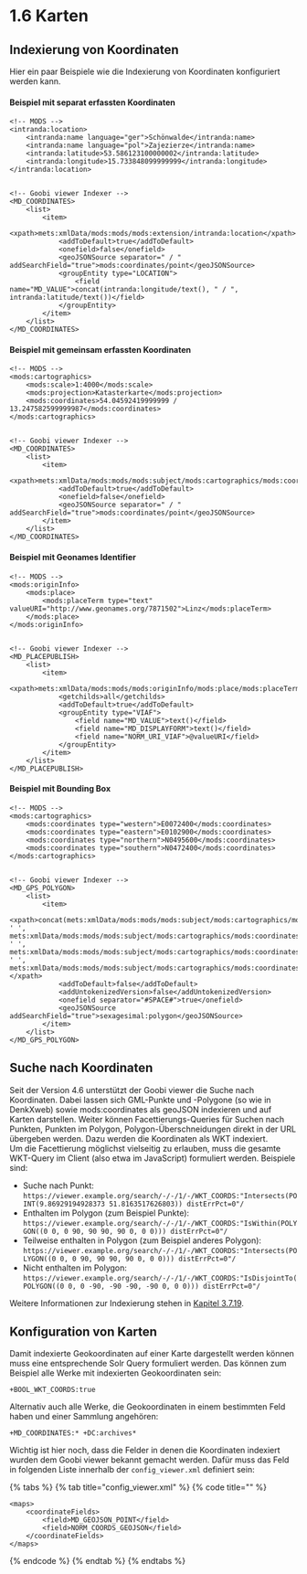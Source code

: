 # 1.6 Karten

## Indexierung von Koordinaten

Hier ein paar Beispiele wie die Indexierung von Koordinaten konfiguriert werden kann.

#### Beispiel mit separat erfassten Koordinaten

```markup
<!-- MODS -->
<intranda:location>
    <intranda:name language="ger">Schönwalde</intranda:name>
    <intranda:name language="pol">Zajezierze</intranda:name>
    <intranda:latitude>53.586123100000002</intranda:latitude>
    <intranda:longitude>15.733848099999999</intranda:longitude>
</intranda:location>


<!-- Goobi viewer Indexer -->
<MD_COORDINATES>
    <list>
        <item>
            <xpath>mets:xmlData/mods:mods/mods:extension/intranda:location</xpath>
            <addToDefault>true</addToDefault>
            <onefield>false</onefield>
            <geoJSONSource separator=" / " addSearchField="true">mods:coordinates/point</geoJSONSource>
            <groupEntity type="LOCATION">
                <field name="MD_VALUE">concat(intranda:longitude/text(), " / ", intranda:latitude/text())</field>
            </groupEntity>
        </item>
    </list>
</MD_COORDINATES>
```

#### Beispiel mit gemeinsam erfassten Koordinaten

```markup
<!-- MODS -->
<mods:cartographics>
    <mods:scale>1:4000</mods:scale>
    <mods:projection>Katasterkarte</mods:projection>
    <mods:coordinates>54.04592419999999 / 13.247582599999987</mods:coordinates>
</mods:cartographics>


<!-- Goobi viewer Indexer -->
<MD_COORDINATES>
    <list>
        <item>
            <xpath>mets:xmlData/mods:mods/mods:subject/mods:cartographics/mods:coordinates</xpath>
            <addToDefault>true</addToDefault>
            <onefield>false</onefield>
            <geoJSONSource separator=" / " addSearchField="true">mods:coordinates/point</geoJSONSource>
        </item>
    </list>
</MD_COORDINATES>
```

#### Beispiel mit Geonames Identifier

```markup
<!-- MODS -->
<mods:originInfo>
    <mods:place>
        <mods:placeTerm type="text" valueURI="http://www.geonames.org/7871502">Linz</mods:placeTerm>
    </mods:place>
</mods:originInfo>


<!-- Goobi viewer Indexer -->
<MD_PLACEPUBLISH>
    <list>
        <item>
            <xpath>mets:xmlData/mods:mods/mods:originInfo/mods:place/mods:placeTerm</xpath>
            <getchilds>all</getchilds>
            <addToDefault>true</addToDefault>
            <groupEntity type="VIAF">
                <field name="MD_VALUE">text()</field>
                <field name="MD_DISPLAYFORM">text()</field>
                <field name="NORM_URI_VIAF">@valueURI</field>
            </groupEntity>
        </item>
    </list>
</MD_PLACEPUBLISH>
```

#### Beispiel mit Bounding Box

```markup
<!-- MODS -->
<mods:cartographics>
    <mods:coordinates type="western">E0072400</mods:coordinates>
    <mods:coordinates type="eastern">E0102900</mods:coordinates>
    <mods:coordinates type="northern">N0495600</mods:coordinates>
    <mods:coordinates type="southern">N0472400</mods:coordinates>
</mods:cartographics>


<!-- Goobi viewer Indexer -->
<MD_GPS_POLYGON>
    <list>
        <item>
            <xpath>concat(mets:xmlData/mods:mods/mods:subject/mods:cartographics/mods:coordinates[@type="western"], ' ', mets:xmlData/mods:mods/mods:subject/mods:cartographics/mods:coordinates[@type="eastern"], ' ', mets:xmlData/mods:mods/mods:subject/mods:cartographics/mods:coordinates[@type="northern"], ' ', mets:xmlData/mods:mods/mods:subject/mods:cartographics/mods:coordinates[@type="southern"])</xpath>
            <addToDefault>false</addToDefault>
            <addUntokenizedVersion>false</addUntokenizedVersion>
            <onefield separator="#SPACE#">true</onefield>
            <geoJSONSource addSearchField="true">sexagesimal:polygon</geoJSONSource>
        </item>
    </list>
</MD_GPS_POLYGON>
```

## Suche nach Koordinaten

Seit der Version 4.6 unterstützt der Goobi viewer die Suche nach Koordinaten. Dabei lassen sich GML-Punkte und -Polygone \(so wie in DenkXweb\) sowie mods:coordinates als geoJSON indexieren und auf Karten darstellen. Weiter können Facettierungs-Queries für Suchen nach Punkten, Punkten im Polygon, Polygon-Überschneidungen direkt in der URL übergeben werden. Dazu werden die Koordinaten als WKT indexiert.   
Um die Facettierung möglichst vielseitig zu erlauben, muss die gesamte WKT-Query im Client \(also etwa im JavaScript\) formuliert werden. Beispiele sind:

* Suche nach Punkt: `https://viewer.example.org/search/-/-/1/-/WKT_COORDS:"Intersects(POINT(9.86929194928373 51.8163517626803)) distErrPct=0"/`
* Enthalten im Polygon \(zum Beispiel Punkte\): `https://viewer.example.org/search/-/-/1/-/WKT_COORDS:"IsWithin(POLYGON((0 0, 0 90, 90 90, 90 0, 0 0))) distErrPct=0"/`
* Teilweise enthalten in Polygon \(zum Beispiel anderes Polygon\): `https://viewer.example.org/search/-/-/1/-/WKT_COORDS:"Intersects(POLYGON((0 0, 0 90, 90 90, 90 0, 0 0))) distErrPct=0"/`
* Nicht enthalten im Polygon: `https://viewer.example.org/search/-/-/1/-/WKT_COORDS:"IsDisjointTo(POLYGON((0 0, 0 -90, -90 -90, -90 0, 0 0))) distErrPct=0"/` 

Weitere Informationen zur Indexierung stehen in [Kapitel 3.7.19]().  


## Konfiguration von Karten

Damit indexierte Geokoordinaten auf einer Karte dargestellt werden können muss eine entsprechende Solr Query formuliert werden. Das können zum Beispiel alle Werke mit indexierten Geokoordinaten sein:

```markup
+BOOL_WKT_COORDS:true
```

Alternativ auch alle Werke, die Geokoordinaten in einem bestimmten Feld haben und einer Sammlung angehören:

```markup
+MD_COORDINATES:* +DC:archives*
```

Wichtig ist hier noch, dass die Felder in denen die Koordinaten indexiert wurden dem Goobi viewer bekannt gemacht werden. Dafür muss das Feld in folgenden Liste innerhalb der `config_viewer.xml` definiert sein:

{% tabs %}
{% tab title="config\_viewer.xml" %}
{% code title="" %}
```markup
<maps>
    <coordinateFields>
        <field>MD_GEOJSON_POINT</field>
        <field>NORM_COORDS_GEOJSON</field>
    </coordinateFields>
</maps>
```
{% endcode %}
{% endtab %}
{% endtabs %}

